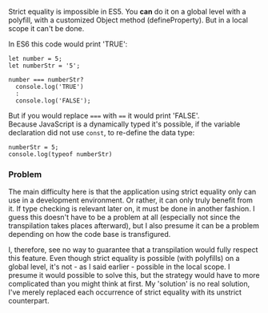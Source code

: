 Strict equality is impossible in ES5. You **can** do it on a global 
level with a polyfill, with a customized Object method 
(defineProperty). But in a local scope it can't be done.

In ES6 this code would print 'TRUE':
```
let number = 5;
let numberStr = '5';

number === numberStr?
  console.log('TRUE') 
  : 
  console.log('FALSE');
```
But if you would replace `===` with `==` it would print 'FALSE'.  
Because JavaScript is a dynamically typed it's possible, if the 
variable declaration did not use `const`, to re-define the data type:
```
numberStr = 5;
console.log(typeof numberStr)
```

### Problem
The main difficulty here is that the application using strict 
equality only can use in a development environment. Or rather, 
it can only truly benefit from it. If type checking is relevant later 
on, it must be done in another fashion.  I guess this doesn't have to 
be a problem at all (especially not since the transpilation takes 
places afterward), but I also presume it can be a problem 
depending on how the code base is transfigured.

I, therefore, see no way to guarantee that a transpilation would fully 
respect this feature. Even though strict equality is possible (with polyfills) 
on a global level, it's not - as I said earlier - possible in the local scope. 
I presume it would possible to solve this, but the strategy would have to 
more complicated than you might think at first. My 'solution' is no real 
solution, I've merely replaced each occurrence of strict equality 
with its unstrict counterpart. 


